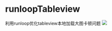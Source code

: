# runloopTableview
利用runloop优化tableview本地加载大图卡顿问题
![](http://oqfs0y2cu.bkt.clouddn.com/17-10-31/35516679.jpg)
